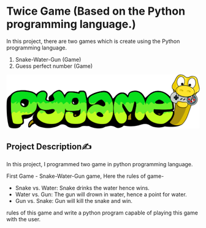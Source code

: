 
# Twice Game (Based on the Python programming language.)

In this project, there are two games which is create using the Python programming language.

1. Snake-Water-Gun (Game)
2. Guess perfect number (Game) 

![Standpickup logo](https://github.com/abhaymishra24/Twice-Game.py/blob/main/python%20game%202.png)

## Project Description✍️

In this project, I programmed two game in python programming language. 

First Game - Snake-Water-Gun game, Here the rules of game-
- Snake vs. Water: Snake drinks the water hence wins.
- Water vs. Gun: The gun will drown in water, hence a point for water.
- Gun vs. Snake: Gun will kill the snake and win.

rules of this game and write a python program capable of playing this game with the user. 
